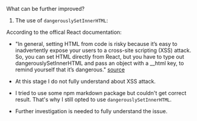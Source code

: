 
What can be further improved?

1. The use of `dangerouslySetInnerHTML`:

According to the offical React documentation:

- "In general, setting HTML from code is risky because it’s easy to inadvertently expose your users to a cross-site scripting (XSS) attack. So, you can set HTML directly from React, but you have to type out dangerouslySetInnerHTML and pass an object with a \_\_html key, to remind yourself that it’s dangerous."
[source](https://reactjs.org/docs/dom-elements.html#dangerouslysetinnerhtml)

- At this stage I do not fully understand about XSS attack.
- I tried to use some npm markdown package but couldn't get correct result. That's why I still opted to use `dangerouslySetInnerHTML`.
- Further investigation is needed to fully understand the issue.
